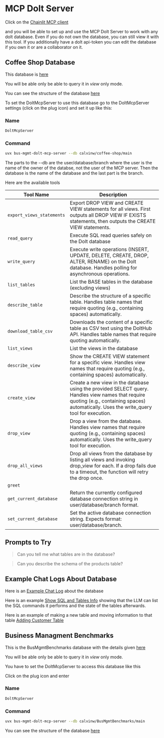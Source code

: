 # MCP Dolt Server

Click on the [Chainlit MCP client](https://calvinw.github.io/chainlit-mcp-client/iframe/index-chainlit-frame.html)

and you will be able to set up and use the MCP Dolt Server to work with any dolt database. Even if you do not own the database, you can still view it with this tool. If you additionally have a dolt api-token you can edit the database if you own it or are a collaborator on it.

## Coffee Shop Database

This database is [here](https://www.dolthub.com/repositories/calvinw/coffee-shop)

You will be able only be able to query it in *view* only mode.

You can see the structure of the database [here](https://www.dolthub.com/repositories/calvinw/coffee-shop/schema/main)

To set the DoltMcpServer to use this database go to the DoltMcpServer settings (click on the plug icon) and set it up like this:

### Name 
```bash
DoltMcpServer
```
### Command
```bash
uvx bus-mgmt-dolt-mcp-server --db calvinw/coffee-shop/main
```
The parts to the --db are the user/database/branch where the user is the name of the owner of the databse, not the user of the MCP server. Then the database is the name of the database and the last part is the branch.

Here are the available tools

| Tool Name                 | Description                                                                                                                                |
|---------------------------|--------------------------------------------------------------------------------------------------------------------------------------------|
| `export_views_statements` | Export DROP VIEW and CREATE VIEW statements for all views. First outputs all DROP VIEW IF EXISTS statements, then outputs the CREATE VIEW statements. |
| `read_query`              | Execute SQL read queries safely on the Dolt database                                                                                       |
| `write_query`             | Execute write operations (INSERT, UPDATE, DELETE, CREATE, DROP, ALTER, RENAME) on the Dolt database. Handles polling for asynchronous operations. |
| `list_tables`             | List the BASE tables in the database (excluding views)                                                                                     |
| `describe_table`          | Describe the structure of a specific table. Handles table names that require quoting (e.g., containing spaces) automatically.                |
| `download_table_csv`      | Downloads the content of a specific table as CSV text using the DoltHub API. Handles table names that require quoting automatically.         |
| `list_views`              | List the views in the database                                                                                                             |
| `describe_view`           | Show the CREATE VIEW statement for a specific view. Handles view names that require quoting (e.g., containing spaces) automatically.         |
| `create_view`             | Create a new view in the database using the provided SELECT query. Handles view names that require quoting (e.g., containing spaces) automatically. Uses the write_query tool for execution. |
| `drop_view`               | Drop a view from the database. Handles view names that require quoting (e.g., containing spaces) automatically. Uses the write_query tool for execution. |
| `drop_all_views`          | Drop all views from the database by listing all views and invoking drop_view for each. If a drop fails due to a timeout, the function will retry the drop once. |
| `greet`                   |                                                                                                                                            |
| `get_current_database`    | Return the currently configured database connection string in user/database/branch format.                                                 |
| `set_current_database`    | Set the active database connection string. Expects format: user/database/branch.                                                           |
## Prompts to Try 

> Can you tell me what tables are in the database?

> Can you describe the schema of the products table?

## Example Chat Logs About Database

Here is an [Example Chat Log](https://calvinw.github.io/chainlit-mcp-client/example_chat_with_sqlite_mcp_server.html) about the database

Here is an example [Show SQL and Tables Info](https://calvinw.github.io/chainlit-mcp-client/list_all_sql_and_table_state.html) showing that the LLM can list the SQL commands it performs and the state of the tables afterwards. 

Here is an example of making a new table and moving information to that table
[Adding Customer Table](https://calvinw.github.io/chainlit-mcp-client/adding_customer_table.html)

## Business Managment Benchmarks 

This is the BusMgmtBenchmarks database with the details 
given [here](https://www.dolthub.com/repositories/calvinw/BusMgmtBenchmarks)

You will be able only be able to query it in *view* only mode.

You have to set the DoltMcpServer to access this database like this

Click on the plug icon and enter

### Name 
```bash
DoltMcpServer
```
### Command
```bash
uvx bus-mgmt-dolt-mcp-server --db calvinw/BusMgmtBenchmarks/main 
```

You can see the structure of the database [here](https://www.dolthub.com/repositories/calvinw/BusMgmtBenchmarks/schema/main)

